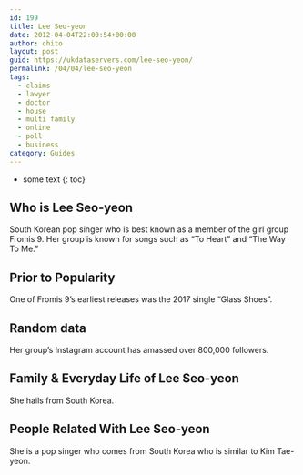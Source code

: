 ```yaml
---
id: 199
title: Lee Seo-yeon
date: 2012-04-04T22:00:54+00:00
author: chito
layout: post
guid: https://ukdataservers.com/lee-seo-yeon/
permalink: /04/04/lee-seo-yeon
tags:
  - claims
  - lawyer
  - doctor
  - house
  - multi family
  - online
  - poll
  - business
category: Guides
---
```


* some text
{: toc}


## Who is  Lee Seo-yeon
                  
                  
                  
South Korean pop singer who is best known as a member of the girl group Fromis 9. Her group is known for songs such as &#8220;To Heart&#8221; and &#8220;The Way To Me.&#8221; 
                  
                
                
                
## Prior to Popularity 
                  
                  
                  
One of Fromis 9&#8217;s earliest releases was the 2017 single &#8220;Glass Shoes&#8221;. 
                  
                
                
                
## Random data 
                  
                  
                  
Her group&#8217;s Instagram account has amassed over 800,000 followers. 
                  
                
                
                
## Family & Everyday Life of Lee Seo-yeon
                  
                  
                  
She hails from South Korea. 
                  
                
                
                
## People Related With  Lee Seo-yeon
                  
                  
                  
She is a pop singer who comes from South Korea who is similar to Kim Tae-yeon. 
                  
                
              
            
          
          
          
    
    
  

